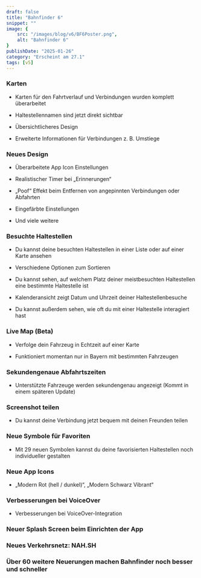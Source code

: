 ```yaml
---
draft: false
title: "Bahnfinder 6"
snippet: ""
image: {
	src: "/images/blog/v6/BF6Poster.png",
	alt: "Bahnfinder 6"
}
publishDate: "2025-01-26"
category: "Erscheint am 27.1"
tags: [v5]
---
```


### **Karten**

- Karten für den Fahrtverlauf und Verbindungen wurden komplett überarbeitet

- Haltestellennamen sind jetzt direkt sichtbar

- Übersichtlicheres Design

- Erweiterte Informationen für Verbindungen z. B. Umstiege

 ### **Neues Design**

- Überarbeitete App Icon Einstellungen

- Realistischer Timer bei „Erinnerungen“

- „Poof“ Effekt beim Entfernen von angepinnten Verbindungen oder Abfahrten

- Eingefärbte Einstellungen

- Und viele weitere

### **Besuchte Haltestellen**

- Du kannst deine besuchten Haltestellen in einer Liste oder auf einer Karte ansehen

- Verschiedene Optionen zum Sortieren

- Du kannst sehen, auf welchem Platz deiner meistbesuchten Haltestellen eine bestimmte Haltestelle ist

- Kalenderansicht zeigt Datum und Uhrzeit deiner Haltestellenbesuche

- Du kannst außerdem sehen, wie oft du mit einer Haltestelle interagiert hast

### **Live Map (Beta)**

- Verfolge dein Fahrzeug in Echtzeit auf einer Karte

- Funktioniert momentan nur in Bayern mit bestimmten Fahrzeugen

### **Sekundengenaue Abfahrtszeiten**

- Unterstützte Fahrzeuge werden sekundengenau angezeigt (Kommt in einem späteren Update)

### **Screenshot teilen**

- Du kannst deine Verbindung jetzt bequem mit deinen Freunden teilen

### **Neue Symbole für Favoriten**

- Mit 29 neuen Symbolen kannst du deine favorisierten Haltestellen noch individueller gestalten

### **Neue App Icons**

- „Modern Rot (hell / dunkel)“, „Modern Schwarz Vibrant“

### **Verbesserungen bei VoiceOver**

- Verbesserungen bei VoiceOver-Integration

### **Neuer Splash Screen beim Einrichten der App**

### **Neues Verkehrsnetz: NAH.SH**

### **Über 60 weitere Neuerungen machen Bahnfinder noch besser und schneller**